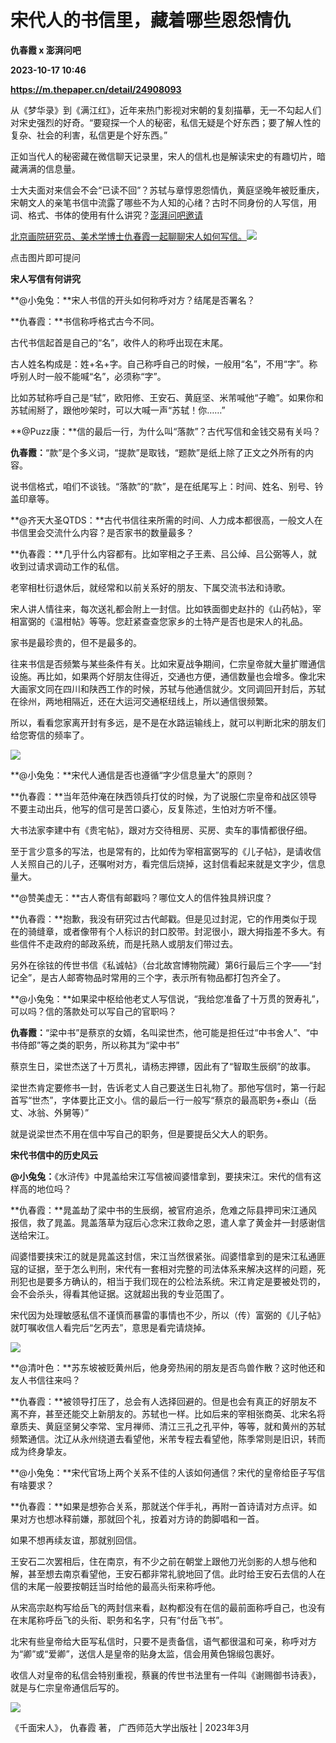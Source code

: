 # 宋代人的书信里，藏着哪些恩怨情仇
**仇春霞 x 澎湃问吧**

**2023-10-17 10:46**

**https://m.thepaper.cn/detail/24908093**

从《梦华录》到《满江红》，近年来热门影视对宋朝的复刻描摹，无一不勾起人们对宋史强烈的好奇。“要窥探一个人的秘密，私信无疑是个好东西；要了解人性的复杂、社会的利害，私信更是个好东西。”

正如当代人的秘密藏在微信聊天记录里，宋人的信札也是解读宋史的有趣切片，暗藏满满的信息量。

士大夫面对来信会不会“已读不回”？苏轼与章惇恩怨情仇，黄庭坚晚年被贬重庆，宋朝文人的亲笔书信中流露了哪些不为人知的心绪？古时不同身份的人写信，用词、格式、书体的使用有什么讲究？[澎湃问吧邀请](https://www.thepaper.cn/asktopic_detail_10026278)

[北京画院研究员、美术学博士仇春霞一起聊聊宋人如何写信。](https://www.thepaper.cn/asktopic_detail_10026278)[![](https://imagecloud.thepaper.cn/thepaper/image/273/835/74.png)](https://www.thepaper.cn/asktopic_detail_10026278)

点击图片即可提问

**宋人写信有何讲究**

**@小兔兔：**宋人书信的开头如何称呼对方？结尾是否署名？

**仇春霞：**书信称呼格式古今不同。

古代书信起首是自己的“名”，收件人的称呼出现在末尾。

古人姓名构成是：姓+名+字。自己称呼自己的时候，一般用“名”，不用“字”。称呼别人时一般不能喊“名”，必须称“字”。

比如苏轼称呼自己是“轼”，欧阳修、王安石、黄庭坚、米芾喊他“子瞻”。如果你和苏轼闹掰了，跟他吵架时，可以大喊一声“苏轼！你……”

**@Puzz康：**信的最后一行，为什么叫“落款”？古代写信和金钱交易有关吗？

**仇春霞：**“款”是个多义词，“提款”是取钱，“题款”是纸上除了正文之外所有的内容。

说书信格式，咱们不谈钱。“落款”的“款”，是在纸尾写上：时间、姓名、别号、钤盖印章等。

**@齐天大圣QTDS：**古代书信往来所需的时间、人力成本都很高，一般文人在书信里会交流什么内容？是否家书的数量最多？

**仇春霞：**几乎什么内容都有。比如宰相之子王素、吕公绰、吕公弼等人，就收到过请求调动工作的私信。

老宰相杜衍退休后，就经常和以前关系好的朋友、下属交流书法和诗歌。

宋人讲人情往来，每次送礼都会附上一封信。比如铁面御史赵抃的《山药帖》，宰相富弼的《温柑帖》等等。您赶紧查查您家乡的土特产是否也是宋人的礼品。

家书是最珍贵的，但不是最多的。

往来书信是否频繁与某些条件有关。比如宋夏战争期间，仁宗皇帝就大量扩赠通信设施。再比如，如果两个好朋友住得近，交通也方便，通信数量也会增多。像北宋大画家文同在四川和陕西工作的时候，苏轼与他通信就少。文同调回开封后，苏轼在徐州，两地相隔近，还在大运河交通枢纽线上，所以通信很频繁。

所以，看看您家离开封有多远，是不是在水路运输线上，就可以判断北宋的朋友们给您寄信的频率了。

![](https://imagecloud.thepaper.cn/thepaper/image/273/835/75.jpg)

**@小兔兔：**宋代人通信是否也遵循“字少信息量大”的原则？

**仇春霞：**当年范仲淹在陕西领兵打仗的时候，为了说服仁宗皇帝和战区领导不要主动出兵，他写的信可是苦口婆心，反复陈述，生怕对方听不懂。

大书法家李建中有《贵宅帖》，跟对方交待租房、买房、卖车的事情都很仔细。

至于言少意多的写法，也是常有的，比如传为宰相富弼写的《儿子帖》，是请收信人关照自己的儿子，还嘱咐对方，看完信后烧掉，这封信看起来就是文字少，信息量大。

**@赞美虚无：**古人寄信有邮戳吗？哪位文人的信件独具辨识度？

**仇春霞：**抱歉，我没有研究过古代邮戳。但是见过封泥，它的作用类似于现在的骑缝章，或者像带有个人标识的封口胶带。封泥很小，跟大拇指差不多大。有些信件不走政府的邮政系统，而是托熟人或朋友们带过去。

另外在徐铉的传世书信《私诚帖》（台北故宫博物院藏）第6行最后三个字——“封记全”，是古人邮寄物品时常用的三个字，表示所有物品都打包齐全了。

**@小兔兔：**如果梁中枢给他老丈人写信说，“我给您准备了十万贯的贺寿礼”，可以吗？信的落款处可以写自己的官职吗？

**仇春霞：**“梁中书”是蔡京的女婿，名叫梁世杰，他可能是担任过“中书舍人”、“中书侍郎”等之类的职务，所以称其为“梁中书”

蔡京生日，梁世杰送了十万贯礼，请杨志押镖，因此有了“智取生辰纲”的故事。

梁世杰肯定要修书一封，告诉老丈人自己要送生日礼物了。那他写信时，第一行起首写“世杰”，字体要比正文小。信的最后一行一般写“蔡京的最高职务+泰山（岳丈、冰翁、外舅等）”

就是说梁世杰不用在信中写自己的职务，但是要提岳父大人的职务。

**宋代书信中的历史风云**

**@小兔兔：**《水浒传》中晁盖给宋江写信被阎婆惜拿到，要挟宋江。宋代的信有这样高的地位吗？

**仇春霞：**晁盖劫了梁中书的生辰纲，被官府追杀，危难之际县押司宋江通风报信，救了晁盖。晁盖落草为寇后心念宋江救命之恩，遣人拿了黄金并一封感谢信送给宋江。

阎婆惜要挟宋江的就是晁盖这封信，宋江当然很紧张。阎婆惜拿到的是宋江私通匪寇的证据，至于怎么判刑，宋代有一套相对完整的司法体系来解决这样的问题，死刑犯也是要多方确认的，相当于我们现在的公检法系统。宋江肯定是要被处罚的，会不会杀头，得看其他证据。这就超出我的专业范围了。

宋代因为处理敏感私信不谨慎而暴雷的事情也不少，所以（传）富弼的《儿子帖》就叮嘱收信人看完后“乞丙去”，意思是看完请烧掉。

![](https://imagecloud.thepaper.cn/thepaper/image/273/835/76.jpg)

**@清叶色：**苏东坡被贬黄州后，他身旁热闹的朋友是否鸟兽作散？这时他还和友人书信往来吗？

**仇春霞：**被领导打压了，总会有人选择回避的。但是也会有真正的好朋友不离不弃，甚至还能交上新朋友的。苏轼也一样。比如后来的宰相张商英、北宋名将章质夫、黄庭坚舅父李常、宝月禅师、清江三孔之孔平仲，等等，就和黄州的苏轼频繁通信。沈辽从永州绕道去看望他，米芾专程去看望他，陈季常则是旧识，转而成为终身挚友。

**@小兔兔：**宋代官场上两个关系不佳的人该如何通信？宋代的皇帝给臣子写信有啥要求？

**仇春霞：**如果是想弥合关系，那就送个伴手礼，再附一首诗请对方点评。如果对方也想冰释前嫌，那就回个礼，按着对方诗的韵脚唱和一首。

如果不想再续友谊，那就别回信。

王安石二次罢相后，住在南京，有不少之前在朝堂上跟他刀光剑影的人想与他和解，甚至想去南京看望他，王安石都非常礼貌地回了信。此时给王安石去信的人在信的末尾一般要按朝廷当时给他的最高头衔来称呼他。

从宋高宗赵构写给岳飞的两封信来看，赵构都没有在信的最前面称呼自己，也没有在末尾称呼岳飞的头衔、职务和名字，只有“付岳飞书”。

北宋有些皇帝给大臣写私信时，只要不是责备信，语气都很温和可亲，称呼对方为“卿”或“爱卿”，送信人是皇帝的贴身太监，信会用黄色锦缎包裹好。

收信人对皇帝的私信会特别重视，蔡襄的传世书法里有一件叫《谢赐御书诗表》，就是与仁宗皇帝通信后写的。

![](https://imagecloud.thepaper.cn/thepaper/image/273/835/77.jpg)

《千面宋人》， 仇春霞 著， 广西师范大学出版社 | 2023年3月